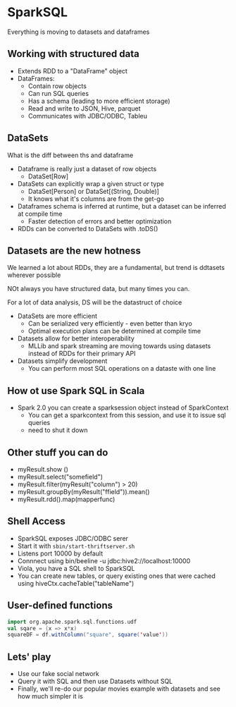 # SparkSQL

Everything is moving to datasets and dataframes

## Working with structured data

* Extends RDD to a "DataFrame" object
* DataFrames:
    - Contain row objects
    - Can run SQL queries
    - Has a schema (leading to more efficient storage)
    - Read and write to JSON, Hive, parquet
    - Communicates with JDBC/ODBC, Tableu

## DataSets

What is the diff between ths and dataframe

* Dataframe is really just a dataset of row objects
    - DataSet[Row]
* DataSets can explicitly wrap a given struct or type
    - DataSet[Person] or DataSet[(String, Double)]
    - It knows what it's columns are from the get-go
* Dataframes schema is inferred at runtime, but a dataset can be inferred at compile time
    - Faster detection of errors and better optimization
* RDDs can be converted to DataSets with .toDS()


## Datasets are the new hotness

We learned a lot about RDDs, they are a fundamental, but trend is ddtasets wherever possible

NOt always you have structured data, but many times you can.

For a lot of data analysis, DS will be the datastruct of choice

* DataSets are more efficient
    - Can be serialized very efficiently - even better than kryo
    - Optimal execution plans can be determined at compile time
* Datasets allow for better interoperability
    - MLLib and spark streaming are moving towards using datasets instead of RDDs for their primary API
* Datasets simplify development
    - You can perform most SQL operations on a dataste with one line


## How ot use Spark SQL in Scala

* Spark 2.0 you can create a sparksession object instead of SparkContext 
    - You can get a sparkcontext from this session, and use it to issue sql queries
    - need to shut it down


## Other stuff you can do

* myResult.show ()
* myResult.select("somefield")
* myResult.filter(myResult("column") > 20)
* myResult.groupBy(myResult("ffield")).mean()
* myResult.rdd().map(mapperfunc)


## Shell Access

* SparkSQL exposes JDBC/ODBC serer
* Start it with `sbin/start-thriftserver.sh`
* Listens port 10000 by default
* Connnect using bin/beeline -u jdbc:hive2://localhost:10000
* Viola, you have a SQL shell to SparkSQL
* You can create new tables, or query existing ones that were cached using hiveCtx.cacheTable("tableName")

## User-defined functions

``` scala
import org.apache.spark.sql.functions.udf
val sqare = (x => x*x)
squareDF = df.withColumn("square", square('value'))
```

## Lets' play

* Use our fake social network
* Query it with SQL and then use Datasets without SQL
* Finally, we'll re-do our popular movies example with datasets and see how much simpler it is




   
